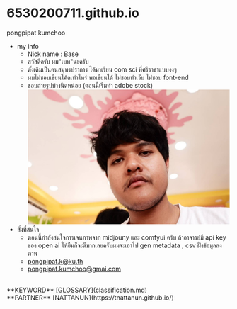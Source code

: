 # 6530200711.github.io
pongpipat kumchoo
- my info
  - Nick name : Base
  - สวัสดีครับ ผม"เบท"นะครับ
  - ดั้งเดิมเป็นคนสมุทรปราการ ได้มาเรียน com sci ที่ศรีราชาแบบงงๆ
  - ผมไม่ชอบเขียนโค้ดเท่าไหร่ พอเขียนได้ ไม่ชอบทำเว็บ ไม่ชอบ font-end
  - ชอบถ่ายรูปบ้างนิดหน่อย (ตอนนี้เริ่มทำ adobe stock)
![alt text](base.jpg)
- สิ่งที่สนใจ
  - ตอนนี้กำลังสนใจการเจนภาพจาก midjouny และ comfyui ครับ ถ้าอาจารย์มี api key ของ open ai ให้ยืมก็จะดีมากเลยครับผมจะเอาไป gen metadata , csv  ฝั่งข้อมูลลงภาพ
  - pongpipat.k@ku.th
  - pongpipat.kumchoo@gmai.com
<br/>
**KEYWORD** [GLOSSARY](classification.md)
<br/>
**PARTNER** [NATTANUN](https://tnattanun.github.io/)
